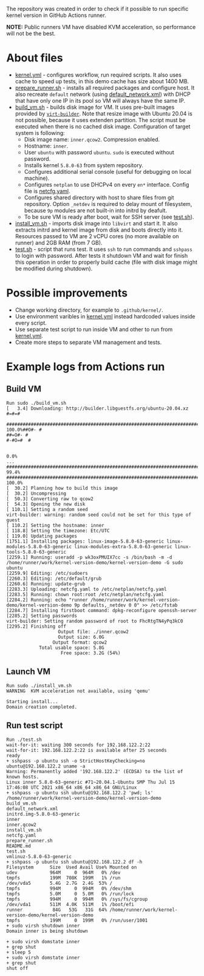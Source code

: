The repository was created in order to check if it possible to run specific kernel version in GitHub Actions runner.

**NOTE:** Public runners VM have disabled KVM acceleration, so performance will not be the best.

# About files

- [kernel.yml](.github/workflows/kernel.yml) - configures workflow, run required scripts. It also uses cache to speed up tests,
in this demo cache has size about 1400 MB.
- [prepare_runner.sh](prepare_runner.sh) - installs all required packages and configure host. It also recreate `default` network
(using [default_network.xml](default_network.xml)) with DHCP that have only one IP in its pool so VM will always have the same IP.
- [build_vm.sh](build_vm.sh) - builds disk image for VM. It uses pre-built images provided by [`virt-builder`](https://libguestfs.org/virt-builder.1.html).
Note that resize image with Ubuntu 20.04 is not possible, because it uses extenden partition. The script must be executed when
there is no cached disk image. Configuration of target system is following:
  - Disk image name: `inner.qcow2`. Compression enabled.
  - Hostname: `inner`.
  - User `ubuntu` with password `ubuntu`. `sudo` is executed without password.
  - Installs kernel `5.8.0-63` from system repository.
  - Configures additional serial console (useful for debugging on local machine).
  - Configures `netplan` to use DHCPv4 on every `en*` interface. Config file is [netcfg.yaml](netcfg.yaml).
  - Configures shared directory with host to share files from git repository. Option `_netdev` is required to delay mount of
  filesystem, because `9p` modules are not built-in into initrd by deafult.
  - To be sure VM is ready after boot, wait for SSH server (see [test.sh](test.sh#L7)).
- [install_vm.sh](install_vm.sh) - imports disk image into `libvirt` and start it. It also extracts initrd and kernel image
from disk and boots directly into it. Resources passed to VM are 2 vCPU cores (no more available on runner) and 2GB RAM (from 7 GB).
- [test.sh](test.sh) - script that runs test. It uses `ssh` to run commands and `sshpass` to login with password. After tests
it shutdown VM and wait for finish this operation in order to properly build cache (file with disk image might be modified
during shutdown).

# Possible improvements

- Change working directory, for example to `.github/kernel/`.
- Use environment varibles in [kernel.yml](.github/workflows/kernel.yml) instead hardcoded values inside every script.
- Use separate test script to run inside VM and other to run from [kernel.yml](.github/workflows/kernel.yml).
- Create more steps to separate VM management and tests.

# Example logs from Actions run

## Build VM
```
Run sudo ./build_vm.sh
[   3.4] Downloading: http://builder.libguestfs.org/ubuntu-20.04.xz
#=#=#                                                                         

######################################################################## 100.0%##O#- #                                                                       
##=O#- #                                                                      
#-#O=#  #                                                                     

                                                                           0.0%
...
#######################################################################   99.4%
######################################################################## 100.0%
[  30.2] Planning how to build this image
[  30.2] Uncompressing
[  50.3] Converting raw to qcow2
[  54.3] Opening the new disk
[ 110.1] Setting a random seed
virt-builder: warning: random seed could not be set for this type of guest
[ 110.2] Setting the hostname: inner
[ 118.8] Setting the timezone: Etc/UTC
[ 119.0] Updating packages
[1751.1] Installing packages: linux-image-5.8.0-63-generic linux-modules-5.8.0-63-generic linux-modules-extra-5.8.0-63-generic linux-tools-5.8.0-63-generic
[2259.1] Running: useradd -p wk3oxPMUIX7cc -s /bin/bash -m -d /home/runner/work/kernel-version-demo/kernel-version-demo -G sudo ubuntu
[2259.9] Editing: /etc/sudoers
[2260.3] Editing: /etc/default/grub
[2260.6] Running: update-grub
[2283.3] Uploading: netcfg.yaml to /etc/netplan/netcfg.yaml
[2283.5] Running: chown root:root /etc/netplan/netcfg.yaml
[2284.2] Running: echo "runner /home/runner/work/kernel-version-demo/kernel-version-demo 9p defaults,_netdev 0 0" >> /etc/fstab
[2284.7] Installing firstboot command: dpkg-reconfigure openssh-server
[2285.2] Setting passwords
virt-builder: Setting random password of root to FhcRtgTN4yPq3kC0
[2295.2] Finishing off
                   Output file: ./inner.qcow2
                   Output size: 6.0G
                 Output format: qcow2
            Total usable space: 5.8G
                    Free space: 3.2G (54%)
```

## Launch VM
```
Run sudo ./install_vm.sh
WARNING  KVM acceleration not available, using 'qemu'

Starting install...
Domain creation completed.
```

## Run test script
```
Run ./test.sh
wait-for-it: waiting 300 seconds for 192.168.122.2:22
wait-for-it: 192.168.122.2:22 is available after 25 seconds
ready
+ sshpass -p ubuntu ssh -o StrictHostKeyChecking=no ubuntu@192.168.122.2 uname -a
Warning: Permanently added '192.168.122.2' (ECDSA) to the list of known hosts.
Linux inner 5.8.0-63-generic #71~20.04.1-Ubuntu SMP Thu Jul 15 17:46:08 UTC 2021 x86_64 x86_64 x86_64 GNU/Linux
+ sshpass -p ubuntu ssh ubuntu@192.168.122.2 'pwd; ls'
/home/runner/work/kernel-version-demo/kernel-version-demo
build_vm.sh
default_network.xml
initrd.img-5.8.0-63-generic
inner
inner.qcow2
install_vm.sh
netcfg.yaml
prepare_runner.sh
README.md
test.sh
vmlinuz-5.8.0-63-generic
+ sshpass -p ubuntu ssh ubuntu@192.168.122.2 df -h
Filesystem      Size  Used Avail Use% Mounted on
udev            964M     0  964M   0% /dev
tmpfs           199M  708K  199M   1% /run
/dev/vda5       5.4G  2.7G  2.4G  53% /
tmpfs           994M     0  994M   0% /dev/shm
tmpfs           5.0M     0  5.0M   0% /run/lock
tmpfs           994M     0  994M   0% /sys/fs/cgroup
/dev/vda1       511M  4.0K  511M   1% /boot/efi
runner           84G   53G   31G  64% /home/runner/work/kernel-version-demo/kernel-version-demo
tmpfs           199M     0  199M   0% /run/user/1001
+ sudo virsh shutdown inner
Domain inner is being shutdown

+ sudo virsh domstate inner
+ grep shut
+ sleep 5
+ sudo virsh domstate inner
+ grep shut
shut off
```
